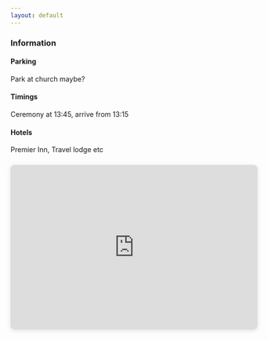 ```yaml
---
layout: default
---
```


### Information


#### Parking

Park at church maybe?

#### Timings

Ceremony at 13:45, arrive from 13:15

#### Hotels

Premier Inn, Travel lodge etc

<div style="position: relative; width: 100%; height: 0; padding-top: 57.1429%;
 padding-bottom: 48px; box-shadow: 0 2px 8px 0 rgba(63,69,81,0.16); margin-top: 1.6em; margin-bottom: 0.9em; overflow: hidden;
 border-radius: 8px; will-change: transform;">
  <iframe loading="lazy" style="position: absolute; width: 100%; height: 100%; top: 0; left: 0; border: none; padding: 0;margin: 0;"
    src="https:&#x2F;&#x2F;www.canva.com&#x2F;design&#x2F;DAEwfX1usj0&#x2F;view?embed">
  </iframe>
</div>
